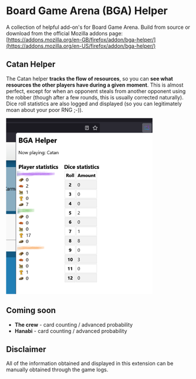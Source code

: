 # Board Game Arena (BGA) Helper
A collection of helpful add-on's for Board Game Arena. Build from source or download from the official Mozilla addons page: [https://addons.mozilla.org/en-GB/firefox/addon/bga-helper/](https://addons.mozilla.org/en-US/firefox/addon/bga-helper/)

## Catan Helper
The Catan helper **tracks the flow of resources**, so you can **see what resources the other players have during a given moment**. This is almost perfect, except for when an opponent steals from another opponent using the robber (though after a few rounds, this is usually corrected naturally). Dice roll statistics are also logged and displayed (so you can legitimately moan about your poor RNG ;-)).

![Catan Helper](icons/BGA_Helper_Catan.png)

## Coming soon
* **The crew** - card counting / advanced probability
* **Hanabi** - card counting / advanced probability

## Disclaimer
All of the information obtained and displayed in this extension can be manually obtained through the game logs.
